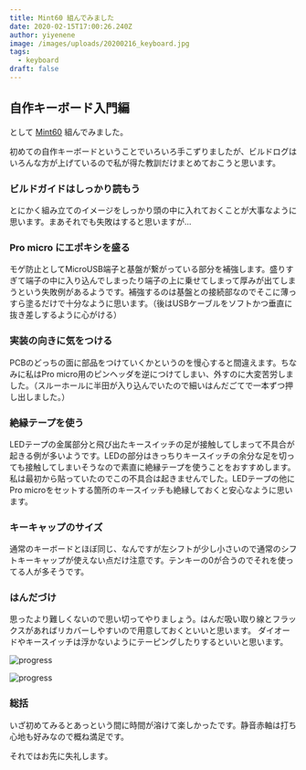 ```yaml
---
title: Mint60 組んでみました
date: 2020-02-15T17:00:26.240Z
author: yiyenene
image: /images/uploads/20200216_keyboard.jpg
tags:
  - keyboard
draft: false
---
```

## 自作キーボード入門編

として [Mint60](https://eucalyn.shop/shop/kits/mint60-starter) 組んでみました。

初めての自作キーボードということでいろいろ手こずりましたが、ビルドログはいろんな方が上げているので私が得た教訓だけまとめておこうと思います。

### ビルドガイドはしっかり読もう

とにかく組み立てのイメージをしっかり頭の中に入れておくことが大事なように思います。まあそれでも失敗はすると思いますが…

### Pro micro にエポキシを盛る

モゲ防止としてMicroUSB端子と基盤が繋がっている部分を補強します。盛りすぎて端子の中に入り込んでしまったり端子の上に乗せてしまって厚みが出てしまうという失敗例があるようです。補強するのは基盤との接続部なのでそこに薄っすら塗るだけで十分なように思います。（後はUSBケーブルをソフトかつ垂直に抜き差しするように心がける）

### 実装の向きに気をつける

PCBのどっちの面に部品をつけていくかというのを慢心すると間違えます。ちなみに私はPro micro用のピンヘッダを逆につけてしまい、外すのに大変苦労しました。（スルーホールに半田が入り込んでいたので細いはんだごてで一本ずつ押し出しました。）

### 絶縁テープを使う

LEDテープの金属部分と飛び出たキースイッチの足が接触してしまって不具合が起きる例が多いようです。LEDの部分はきっちりキースイッチの余分な足を切っても接触してしまいそうなので素直に絶縁テープを使うことをおすすめします。私は最初から貼っていたのでこの不具合は起きませんでした。LEDテープの他にPro microをセットする箇所のキースイッチも絶縁しておくと安心なように思います。

### キーキャップのサイズ

通常のキーボードとほぼ同じ、なんですが左シフトが少し小さいので通常のシフトキーキャップが使えない点だけ注意です。テンキーの0が合うのでそれを使ってる人が多そうです。

### はんだづけ

思ったより難しくないので思い切ってやりましょう。はんだ吸い取り線とフラックスがあればリカバーしやすいので用意しておくといいと思います。
ダイオードやキースイッチは浮かないようにテーピングしたりするといいと思います。

![progress](/images/uploads/20200216_progress1.jpg)

![progress](/images/uploads/20200216_switches.jpg)

### 総括

いざ初めてみるとあっという間に時間が溶けて楽しかったです。静音赤軸は打ち心地も好みなので概ね満足です。

それではお先に失礼します。
